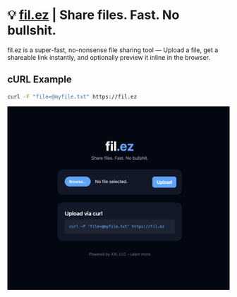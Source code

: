 # 💡 [fil.ez](https://fil.ez) | Share files. Fast. No bullshit.

fil.ez is a super-fast, no-nonsense file sharing tool — Upload a file, get a shareable link instantly, and optionally preview it inline in the browser.

cURL Example
---
```bash
curl -F "file=@myfile.txt" https://fil.ez
```

![](/Client/public/preview.png)
